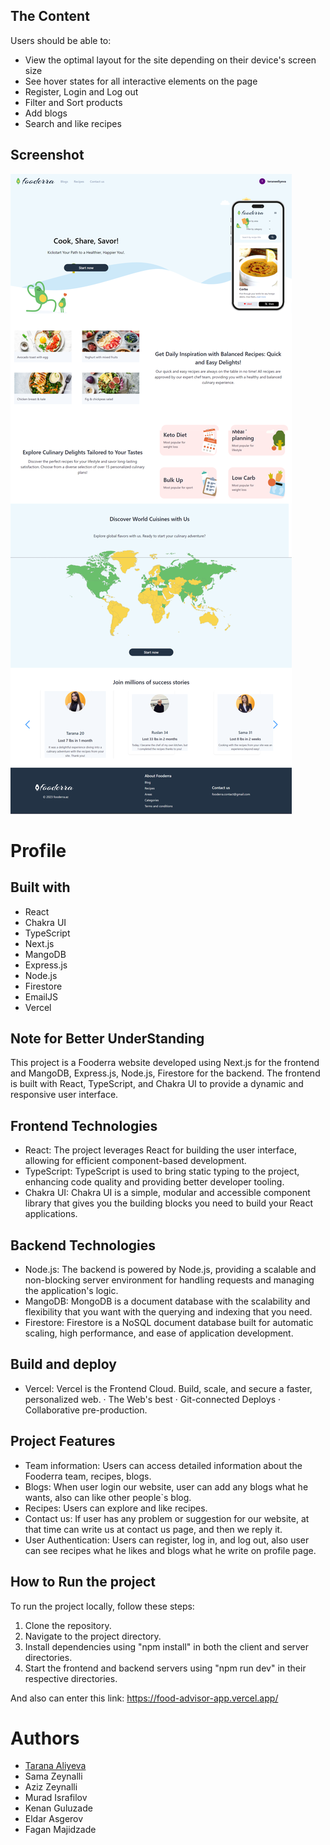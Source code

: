 ## The Content

Users should be able to:

- View the optimal layout for the site depending on their device's screen size
- See hover states for all interactive elements on the page
- Register, Login and Log out
- Filter and Sort products
- Add blogs
- Search and like recipes

## Screenshot

![homepage](./public/images/MergedImages%20(1).png)

# Profile

## Built with
- React
- Chakra UI
- TypeScript
- Next.js
- MangoDB
- Express.js
- Node.js
- Firestore
- EmailJS
- Vercel

## Note for Better UnderStanding
This project is a Fooderra website developed using Next.js for the frontend and MangoDB, Express.js, Node.js, Firestore for the backend. The frontend is built with React, TypeScript, and Chakra UI to provide a dynamic and responsive user interface.

## Frontend Technologies
- React: The project leverages React for building the user interface, allowing for efficient component-based development.
- TypeScript: TypeScript is used to bring static typing to the project, enhancing code quality and providing better developer tooling.
- Chakra UI: Chakra UI is a simple, modular and accessible component library that gives you the building blocks you need to build your React applications.

## Backend Technologies
- Node.js: The backend is powered by Node.js, providing a scalable and non-blocking server environment for handling requests and managing the application's logic.
- MangoDB: MongoDB is a document database with the scalability and flexibility that you want with the querying and indexing that you need.
- Firestore: Firestore is a NoSQL document database built for automatic scaling, high performance, and ease of application development.  

## Build and deploy
- Vercel: Vercel is the Frontend Cloud. Build, scale, and secure a faster, personalized web. · The Web's best · Git-connected Deploys · Collaborative pre-production.

## Project Features
- Team information: Users can access detailed information about the Fooderra team, recipes, blogs.
- Blogs: When user login our website, user can add any blogs what he wants, also can like other people`s blog.
- Recipes: Users can explore and like recipes.
- Contact us: If user has any problem or suggestion for our website, at that time can write us at contact us page, and then we reply it.
- User Authentication: Users can register, log in, and log out, also user can see recipes what he likes and blogs what he write on profile page.

## How to Run the project

To run the project locally, follow these steps:
1. Clone the repository.
2. Navigate to the project directory.
3. Install dependencies using "npm install" in both the client and server directories.
4. Start the frontend and backend servers using "npm run dev" in their respective directories.
 
And also can enter this link: 
https://food-advisor-app.vercel.app/

# Authors
- [Tarana Aliyeva](https://www.linkedin.com/in/tarana-aliyeva/)
- Sama Zeynalli
- Aziz Zeynalli
- Murad Israfilov
- Kenan Guluzade
- Eldar Asgerov
- Fagan Majidzade
